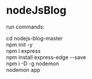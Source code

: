 # nodeJsBlog

run commands:

cd nodejs-blog-master<br>
npm init -y<br>
npm i express<br>
npm install express-edge --save<br>
npm i -D -g nodemon<br>
nodemon app<br>
